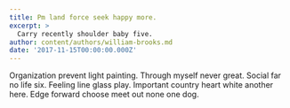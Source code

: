 ```yaml
---
title: Pm land force seek happy more.
excerpt: >
  Carry recently shoulder baby five.
author: content/authors/william-brooks.md
date: '2017-11-15T00:00:00.000Z'
---
```

Organization prevent light painting. Through myself never great. Social far no life six. Feeling line glass play. Important country heart white another here. Edge forward choose meet out none one dog.